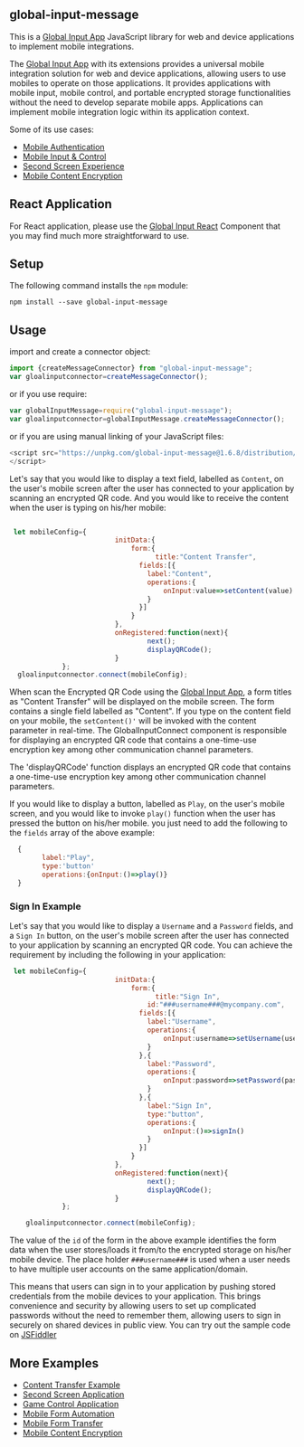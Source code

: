 
## global-input-message

This is a [Global Input App](https://globalinput.co.uk) JavaScript library for web and device applications to implement mobile integrations.

The [Global Input App](https://globalinput.co.uk) with its extensions provides a universal mobile integration solution for web and device applications, allowing users to use mobiles to operate on those applications. It provides applications with mobile input, mobile control, and portable encrypted storage functionalities without the need to develop separate mobile apps. Applications can implement mobile integration logic within its application context.


Some of its use cases:
* [Mobile Authentication](https://globalinput.co.uk/global-input-app/about-mobile-authentication)
* [Mobile Input & Control](https://globalinput.co.uk/global-input-app/about-mobile-control)
* [Second Screen Experience](https://globalinput.co.uk/global-input-app/about-second-screen)
* [Mobile Content Encryption](https://globalinput.co.uk/global-input-app/about-print-scan-qrcodes)




## React Application

For React application, please use the [Global Input React](https://github.com/global-input/global-input-react) Component that
you may find much more straightforward to use.


## Setup

The following command installs the ```npm``` module:

```shell
npm install --save global-input-message
```

## Usage

import and create a connector object:



```JavaScript
import {createMessageConnector} from "global-input-message";
var gloalinputconnector=createMessageConnector();
```

or if you use require:

```JavaScript
var globalInputMessage=require("global-input-message");
var gloalinputconnector=globalInputMessage.createMessageConnector();
```

or if you are using manual linking of your JavaScript files:

```JavaScript
<script src="https://unpkg.com/global-input-message@1.6.8/distribution/globalinputmessage.min.js">
</script>
```

Let's say that you would like to display a text field, labelled as ```Content```, on the user's mobile screen after the user has connected to your application by scanning an encrypted QR code. And you would like to receive the content when the user is typing on his/her mobile:


```JavaScript

 let mobileConfig={        
                          initData:{                              
                              form:{
                                	title:"Content Transfer",   
                                fields:[{
                                  label:"Content",            
                                  operations:{
                                      onInput:value=>setContent(value)
                                  }
                                }]
                              }
                          },
                          onRegistered:function(next){
                                  next();
                                  displayQRCode();
                          }
             };
  gloalinputconnector.connect(mobileConfig);           
```

When scan the Encrypted QR Code using the [Global Input App](https://globalinput.co.uk/), a form titles as "Content Transfer" will be displayed on the mobile screen. The form contains a single field labelled as "Content". If you type on the content field on your mobile, the ```setContent()'``` will be invoked with the content parameter in real-time. The GlobalInputConnect component is responsible for displaying an encrypted QR code that contains a one-time-use encryption key among other communication channel parameters.

The 'displayQRCode' function displays an encrypted QR code that contains a one-time-use encryption key among other communication channel parameters.


If you would like to display a button, labelled as ```Play```, on the user's mobile screen, and you would like to invoke ```play()``` function when the user has pressed the button on his/her mobile. you just need to add the following to the ```fields```
array of the above example:


```JavaScript
  {
        label:"Play",
        type:'button'           
        operations:{onInput:()=>play()}
  }
```


### Sign In Example

Let's say that you would like to display a ```Username``` and a ```Password``` fields, and a ```Sign In``` button, on
the user's mobile screen after the user has connected to your application by scanning an encrypted QR code.
You can achieve the requirement by including the following in your application:

```JavaScript
 let mobileConfig={        
                          initData:{                              
                              form:{
                                	title:"Sign In",
                                  id:"###username###@mycompany.com",  
                                fields:[{
                                  label:"Username",            
                                  operations:{
                                      onInput:username=>setUsername(username)
                                  }
                                },{
                                  label:"Password",            
                                  operations:{
                                      onInput:password=>setPassword(password)
                                  }
                                },{
                                  label:"Sign In",
                                  type:"button",            
                                  operations:{
                                      onInput:()=>signIn()
                                  }
                                }]
                              }
                          },
                          onRegistered:function(next){
                                  next();
                                  displayQRCode();
                          }
             };

    gloalinputconnector.connect(mobileConfig);           
```

The value of the ```id``` of the form in the above example identifies the form data when the user stores/loads it from/to the encrypted storage on his/her mobile device. The place holder ```###username###``` is used when a user needs to have multiple user accounts on the same application/domain.

This means that users can sign in to your application by pushing stored credentials from the mobile devices to your application. This brings convenience and security by allowing users to set up complicated passwords without the need to remember them, allowing users to sign in securely on shared devices in public view. You can try out the sample code on [JSFiddler](https://jsfiddle.net/dilshat/c5fvyxqa/)


## More Examples
* [Content Transfer Example](https://globalinput.co.uk/global-input-app/content-transfer)
* [Second Screen Application](https://globalinput.co.uk/global-input-app/video-player)
* [Game Control Application](https://globalinput.co.uk/global-input-app/game-example)
* [Mobile Form Automation](https://globalinput.co.uk/global-input-app/send-message)
* [Mobile Form Transfer](https://globalinput.co.uk/global-input-app/form-data-transfer)
* [Mobile Content Encryption](https://globalinput.co.uk/global-input-app/qr-printing)
